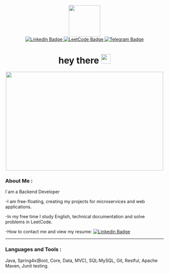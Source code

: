 <div id="header" align="center">
  <img src="https://media.giphy.com/media/Ll22OhMLAlVDb8UQWe/giphy.gif" width="100"/>
  <div id="badges">
  <a href="https://www.linkedin.com/in/avdeyyy">
    <img src="https://img.shields.io/badge/LinkedIn-blue?style=for-the-badge&logo=linkedin&logoColor=white" alt="LinkedIn Badge"/>
  </a>
  <a href="https://leetcode.com/AvdeyY">
    <img src="https://img.shields.io/badge/LeetCode-black?style=for-the-badge&logo=leetcode&logoColor=white" alt="LeetCode Badge"/>
  </a>
  <a href="@AvdeyYy">
    <img src="https://img.shields.io/badge/Telegram-blue?style=for-the-badge&logo=telegram&logoColor=white" alt="Telegram Badge"/>
  </a>
</div>
  <h1>
  hey there
  <img src="https://media.giphy.com/media/hvRJCLFzcasrR4ia7z/giphy.gif" width="30px"/>
  </h1>
</div>

<div align="center">
  <img src="https://media.giphy.com/media/Y4ak9Ki2GZCbJxAnJD/giphy.gif" width="500" height="314"/>
</div>

### About Me :
I`am a Backend Developer

-I am free-floating, creating my projects for microservices and web applications.

-In my free time I study English, technical documentation and solve problems in LeetCode.

-How to contact me and view my resume: [![Linkedin Badge](https://img.shields.io/badge/-AvdeyYy-blue?style=flat&logo=Linkedin&logoColor=white)](https://www.linkedin.com/in/avdeyyy)

---

### Languages and Tools :
Java, Spring4x(Boot, Core, Data, MVC), SQL:MySQL, Git, Restful, Apache Maven, Junit testing.


